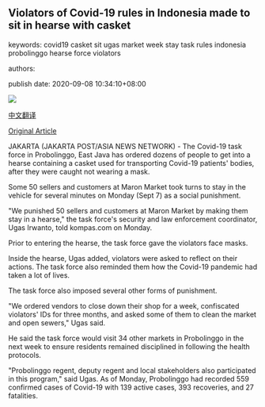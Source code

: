## Violators of Covid-19 rules in Indonesia made to sit in hearse with casket

keywords: covid19 casket sit ugas market week stay task rules indonesia probolinggo hearse force violators

authors: 

publish date: 2020-09-08 10:34:10+08:00

![](https://www.straitstimes.com/sites/default/files/styles/x_large/public/articles/2020/09/08/nz_hearse_080977.jpg?itok=v9iTKUqA)

[中文翻译](Violators%20of%20Covid-19%20rules%20in%20Indonesia%20made%20to%20sit%20in%20hearse%20with%20casket_zh.md)

[Original Article](https://www.straitstimes.com/asia/se-asia/violators-of-covid-19-rules-in-indonesia-made-to-sit-in-hearse-with-casket)

JAKARTA (JAKARTA POST/ASIA NEWS NETWORK) - The Covid-19 task force in Probolinggo, East Java has ordered dozens of people to get into a hearse containing a casket used for transporting Covid-19 patients' bodies, after they were caught not wearing a mask.

Some 50 sellers and customers at Maron Market took turns to stay in the vehicle for several minutes on Monday (Sept 7) as a social punishment.

"We punished 50 sellers and customers at Maron Market by making them stay in a hearse," the task force's security and law enforcement coordinator, Ugas Irwanto, told kompas.com on Monday.

Prior to entering the hearse, the task force gave the violators face masks.

Inside the hearse, Ugas added, violators were asked to reflect on their actions. The task force also reminded them how the Covid-19 pandemic had taken a lot of lives.

The task force also imposed several other forms of punishment.

"We ordered vendors to close down their shop for a week, confiscated violators' IDs for three months, and asked some of them to clean the market and open sewers," Ugas said.

He said the task force would visit 34 other markets in Probolinggo in the next week to ensure residents remained disciplined in following the health protocols.

"Probolinggo regent, deputy regent and local stakeholders also participated in this program," said Ugas. As of Monday, Probolinggo had recorded 559 confirmed cases of Covid-19 with 139 active cases, 393 recoveries, and 27 fatalities.